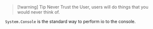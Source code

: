 
> [!warning] Tip
> Never Trust the User, users will do things that you would never think of.

`System.Console` is the standard way to perform io to the console.